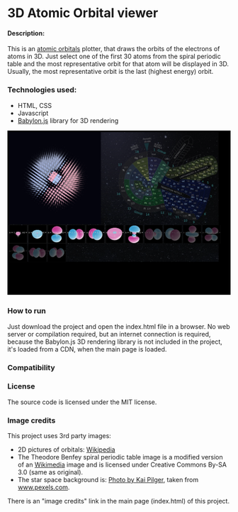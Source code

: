 # 3D Atomic Orbital viewer

#### Description:
This is an [atomic orbitals](https://en.wikipedia.org/wiki/Atomic_orbital) plotter, that draws the orbits of the electrons of atoms in 3D.
Just select one of the first 30 atoms from the spiral periodic table and the most representative orbit for that atom will be displayed in 3D.
Usually, the most representative orbit is the last (highest energy) orbit.

### Technologies used:
* HTML, CSS
* Javascript
* [Babylon.js](https://www.babylonjs.com/) library for 3D rendering

![screenshot](images/screenshot.png)

### How to run
Just download the project and open the index.html file in a browser. No web server or compilation required, but an internet connection is required, because the Babylon.js 3D rendering library is not included in the project, it's loaded from a CDN, when the main page is loaded.

### Compatibility

### License
The source code is licensed under the MIT license.

### Image credits
This project uses 3rd party images:
* 2D pictures of orbitals: [Wikipedia](https://en.wikipedia.org/wiki/Atomic_orbital#Orbitals_table)
* The Theodore Benfey spiral periodic table image is a modified version of an [Wikimedia](https://commons.wikimedia.org/wiki/File:Elementspiral_(polyatomic).svg) image and is licensed under Creative Commons By-SA 3.0 (same as original).
* The star space background is: [Photo by Kai Pilger](https://www.pexels.com/photo/cluster-of-stars-1341279/), taken from www.pexels.com.

There is an "image credits" link in the main page (index.html) of this project.